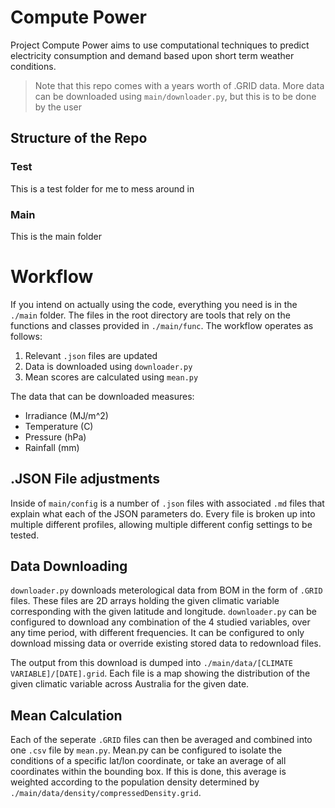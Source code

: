 # Compute Power
Project Compute Power aims to use computational techniques to predict electricity consumption and demand based upon short term weather conditions. 

> Note that this repo comes with a years worth of .GRID data. More data can be downloaded using `main/downloader.py`, but this is to be done by the user

## Structure of the Repo
### Test
This is a test folder for me to mess around in 

### Main
This is the main folder

# Workflow
If you intend on actually using the code, everything you need is in the `./main` folder. The files in the root directory are tools that rely on the functions and classes provided in `./main/func`. The workflow operates as follows:

1. Relevant `.json` files are updated
2. Data is downloaded using `downloader.py`
3. Mean scores are calculated using `mean.py`

The data that can be downloaded measures:
- Irradiance (MJ/m^2)
- Temperature (C)
- Pressure (hPa)
- Rainfall (mm)


## .JSON File adjustments
Inside of `main/config` is a number of `.json` files with associated `.md` files that explain what each of the JSON parameters do. Every file is broken up into multiple different profiles, allowing multiple different config settings to be tested. 

## Data Downloading
`downloader.py` downloads meterological data from BOM in the form of `.GRID` files. These files are 2D arrays holding the given climatic variable corresponding with the given latitude and longitude. `downloader.py` can be configured to download any combination of the 4 studied variables, over any time period, with different frequencies. It can be configured to only download missing data or override existing stored data to redownload files.

The output from this download is dumped into `./main/data/[CLIMATE VARIABLE]/[DATE].grid`. Each file is a map showing the distribution of the given climatic variable across Australia for the given date. 

## Mean Calculation
Each of the seperate `.GRID` files can then be averaged and combined into one `.csv` file by `mean.py`. Mean.py can be configured to isolate the conditions of a specific lat/lon coordinate, or take an average of all coordinates within the bounding box. If this is done, this average is weighted according to the population density determined by `./main/data/density/compressedDensity.grid`.  